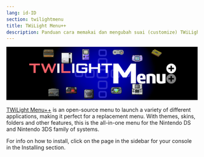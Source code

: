 ```yaml
---
lang: id-ID
section: twilightmenu
title: TWiLight Menu++
description: Panduan cara memakai dan mengubah suai (customize) TWiLight Menu++
---
```


![TWiLight Menu++ logo](https://github.com/DS-Homebrew/TWiLightMenu/raw/master/logo.png)

[TWiLight Menu++](https://github.com/DS-Homebrew/TWiLightMenu) is an open-source menu to launch a variety of different applications, making it perfect for a replacement menu. With themes, skins, folders and other features, this is the all-in-one menu for the Nintendo DS and Nintendo 3DS family of systems.

For info on how to install, click on the page in the sidebar for your console in the Installing section.
